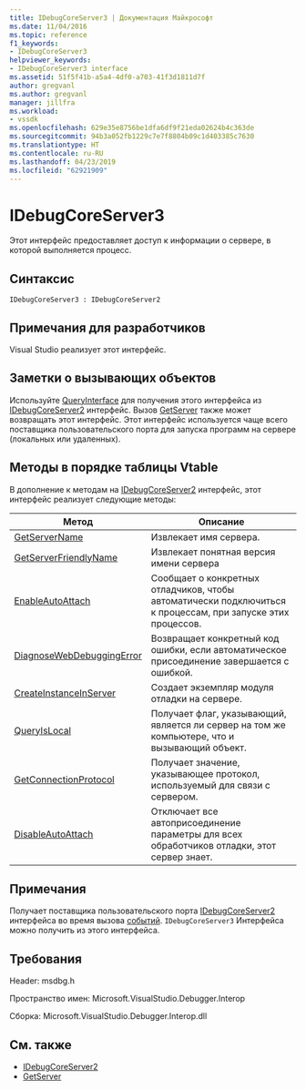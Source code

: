 ```yaml
---
title: IDebugCoreServer3 | Документация Майкрософт
ms.date: 11/04/2016
ms.topic: reference
f1_keywords:
- IDebugCoreServer3
helpviewer_keywords:
- IDebugCoreServer3 interface
ms.assetid: 51f5f41b-a5a4-4df0-a703-41f3d1811d7f
author: gregvanl
ms.author: gregvanl
manager: jillfra
ms.workload:
- vssdk
ms.openlocfilehash: 629e35e8756be1dfa6df9f21eda02624b4c363de
ms.sourcegitcommit: 94b3a052fb1229c7e7f8804b09c1d403385c7630
ms.translationtype: HT
ms.contentlocale: ru-RU
ms.lasthandoff: 04/23/2019
ms.locfileid: "62921909"
---
```

# <a name="idebugcoreserver3"></a>IDebugCoreServer3
Этот интерфейс предоставляет доступ к информации о сервере, в которой выполняется процесс.

## <a name="syntax"></a>Синтаксис

```
IDebugCoreServer3 : IDebugCoreServer2
```

## <a name="notes-for-implementers"></a>Примечания для разработчиков
 Visual Studio реализует этот интерфейс.

## <a name="notes-for-callers"></a>Заметки о вызывающих объектов
 Используйте [QueryInterface](/cpp/atl/queryinterface) для получения этого интерфейса из [IDebugCoreServer2](../../../extensibility/debugger/reference/idebugcoreserver2.md) интерфейс. Вызов [GetServer](../../../extensibility/debugger/reference/idebugdefaultport2-getserver.md) также может возвращать этот интерфейс. Этот интерфейс используется чаще всего поставщика пользовательского порта для запуска программ на сервере (локальных или удаленных).

## <a name="methods-in-vtable-order"></a>Методы в порядке таблицы Vtable
 В дополнение к методам на [IDebugCoreServer2](../../../extensibility/debugger/reference/idebugcoreserver2.md) интерфейс, этот интерфейс реализует следующие методы:

|Метод|Описание|
|------------|-----------------|
|[GetServerName](../../../extensibility/debugger/reference/idebugcoreserver3-getservername.md)|Извлекает имя сервера.|
|[GetServerFriendlyName](../../../extensibility/debugger/reference/idebugcoreserver3-getserverfriendlyname.md)|Извлекает понятная версия имени сервера|
|[EnableAutoAttach](../../../extensibility/debugger/reference/idebugcoreserver3-enableautoattach.md)|Сообщает о конкретных отладчиков, чтобы автоматически подключиться к процессам, при запуске этих процессов.|
|[DiagnoseWebDebuggingError](../../../extensibility/debugger/reference/idebugcoreserver3-diagnosewebdebuggingerror.md)|Возвращает конкретный код ошибки, если автоматическое присоединение завершается с ошибкой.|
|[CreateInstanceInServer](../../../extensibility/debugger/reference/idebugcoreserver3-createinstanceinserver.md)|Создает экземпляр модуля отладки на сервере.|
|[QueryIsLocal](../../../extensibility/debugger/reference/idebugcoreserver3-queryislocal.md)|Получает флаг, указывающий, является ли сервер на том же компьютере, что и вызывающий объект.|
|[GetConnectionProtocol](../../../extensibility/debugger/reference/idebugcoreserver3-getconnectionprotocol.md)|Получает значение, указывающее протокол, используемый для связи с сервером.|
|[DisableAutoAttach](../../../extensibility/debugger/reference/idebugcoreserver3-disableautoattach.md)|Отключает все автоприсоединение параметры для всех обработчиков отладки, этот сервер знает.|

## <a name="remarks"></a>Примечания
 Получает поставщика пользовательского порта [IDebugCoreServer2](../../../extensibility/debugger/reference/idebugcoreserver2.md) интерфейса во время вызова [событий](../../../extensibility/debugger/reference/idebugportevents2-event.md). `IDebugCoreServer3` Интерфейса можно получить из этого интерфейса.

## <a name="requirements"></a>Требования
 Header: msdbg.h

 Пространство имен: Microsoft.VisualStudio.Debugger.Interop

 Сборка: Microsoft.VisualStudio.Debugger.Interop.dll

## <a name="see-also"></a>См. также
- [IDebugCoreServer2](../../../extensibility/debugger/reference/idebugcoreserver2.md)
- [GetServer](../../../extensibility/debugger/reference/idebugdefaultport2-getserver.md)